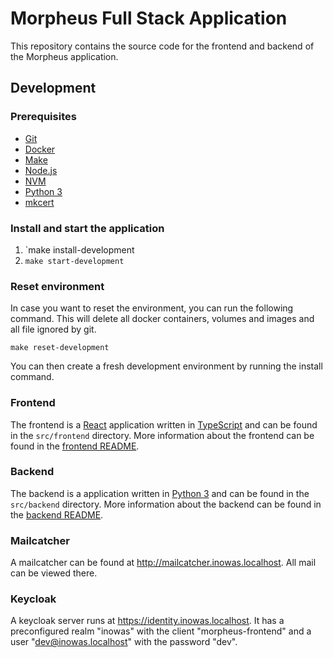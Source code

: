 # Morpheus Full Stack Application

This repository contains the source code for the frontend and backend of the Morpheus application.

## Development

### Prerequisites

- [Git](https://git-scm.com/)
- [Docker](https://www.docker.com/)
- [Make](https://www.gnu.org/software/make/)
- [Node.js](https://nodejs.org/en/)
- [NVM](https://github.com/nvm-sh/nvm)
- [Python 3](https://www.python.org/)
- [mkcert](https://github.com/FiloSottile/mkcert)

### Install and start the application

1. `make install-development
2. `make start-development`

### Reset environment

In case you want to reset the environment, you can run the following command. This will delete all docker containers,
volumes and images and all file ignored by git.

`make reset-development`

You can then create a fresh development environment by running the install command.

### Frontend

The frontend is a [React](https://reactjs.org/) application written in [TypeScript](https://www.typescriptlang.org/) and can be found in the `src/frontend` directory.
More information about the frontend can be found in the [frontend README](src/frontend/README.md).

### Backend

The backend is a application written in [Python 3](https://www.python.org/) and can be found in the `src/backend` directory.
More information about the backend can be found in the [backend README](src/backend/README.md).

### Mailcatcher

A mailcatcher can be found at http://mailcatcher.inowas.localhost. All mail can be viewed there.

### Keycloak

A keycloak server runs at https://identity.inowas.localhost. It has a preconfigured realm "inowas" with the client
"morpheus-frontend" and a user "dev@inowas.localhost" with the password "dev".
